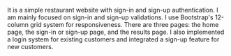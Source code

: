 It is a simple restaurant website with sign-in and sign-up authentication. I am mainly focused on sign-in and sign-up validations. I use Bootstrap's 12-column grid system for responsiveness. There are three pages: the home page, the sign-in or sign-up page, and the results page. I also implemented a login system for existing customers and integrated a sign-up feature for new customers.

